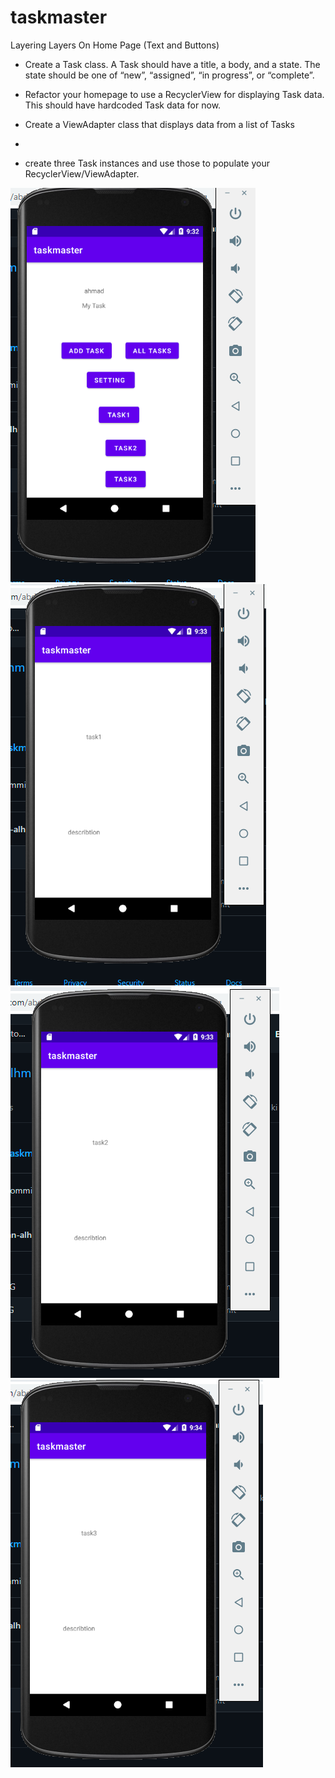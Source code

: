 # taskmaster

Layering Layers On Home Page (Text and Buttons)
 * Create a Task class. A Task should have a title, a body, and a state. The state should be one of “new”, “assigned”, “in progress”, or “complete”.

 * Refactor your homepage to use a RecyclerView for displaying Task data. This should have hardcoded Task data for now.
 
 * Create a ViewAdapter class that displays data from a list of Tasks
 * 
 * create three  Task instances and use those to populate your RecyclerView/ViewAdapter. 

 

 ![homePage](https://raw.githubusercontent.com/abdalrahman-alhmouz/taskmaster/lab27/img/homePage.PNG)
 ![task1](https://raw.githubusercontent.com/abdalrahman-alhmouz/taskmaster/lab27/img/task1.PNG)
 ![task2](https://raw.githubusercontent.com/abdalrahman-alhmouz/taskmaster/lab27/img/task2.PNG)
 ![task3](https://raw.githubusercontent.com/abdalrahman-alhmouz/taskmaster/lab27/img/task3.PNG)
